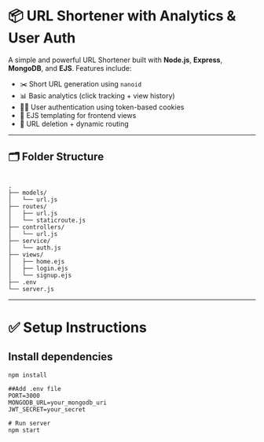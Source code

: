 # 📦 URL Shortener with Analytics & User Auth

A simple and powerful URL Shortener built with **Node.js**, **Express**, **MongoDB**, and **EJS**. Features include:

- ✂️ Short URL generation using `nanoid`
- 📊 Basic analytics (click tracking + view history)
- 🧑‍💻 User authentication using token-based cookies
- 📄 EJS templating for frontend views
- 🧹 URL deletion + dynamic routing

---

## 🗂 Folder Structure

```

.
├── models/
│   └── url.js
├── routes/
│   ├── url.js
│   └── staticroute.js
├── controllers/
│   └── url.js
├── service/
│   └── auth.js
├── views/
│   ├── home.ejs
│   ├── login.ejs
│   └── signup.ejs
├── .env
└── server.js

````

---

# ✅ Setup Instructions

## Install dependencies
```
npm install

##Add .env file
PORT=3000
MONGODB_URL=your_mongodb_uri
JWT_SECRET=your_secret

# Run server
npm start


